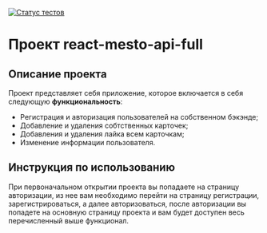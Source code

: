 [![Статус тестов](../../actions/workflows/tests.yml/badge.svg)](../../actions/workflows/tests.yml)

# Проект react-mesto-api-full
##  Описание проекта
Проект представляет себя приложение, которое включается в себя следующую **функциональность**:
- Регистрация и авторизация пользователей на собственном бэкэнде;
- Добавление и удаления собтственных карточек;
- Добавления и удаления лайка всем карточкам;
- Изменение информации пользователя.

## Инструкция по использованию
При первоначальном открытии проекта вы попадаете на страницу авторизации, из нее вам необходимо перейти  на страницу регистрации, зарегистрироваться, а далее авторизоваться, после авторизации вы попадете на основную страницу проекта и вам будет доступен весь перечисленный выше функционал.



